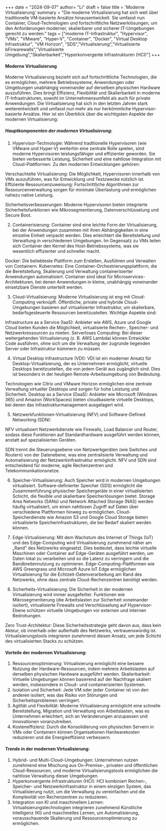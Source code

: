 +++
date = "2024-09-07"
author= "Li"
draft = false
title = 'Moderne Virtualisierung'
summary = "Die moderne Virtualisierung hat sich weit über traditionelle VM-basierte Ansätze hinausentwickelt. Sie umfasst nun Container, Cloud-Technologien und fortschrittliche Netzwerklösungen, um den Anforderungen moderner, skalierbarer und sicherer IT-Umgebungen gerecht zu werden."
tags = ["moderne IT-Infrastruktur", "Hypervisor", "VMs", "VMware", "Hyper-V", "Container", "Docker", "Virtual Desktop Infrastruktur", "VM Horizon", "SDS","Virtualisierung","Virtualisierte bFirwarewalls","Virtualisierte Umgebung","Skalierbarkeit","Hyperkonvergente Infrastrukturen (HCI)"]
+++


#### Moderne Virtualisierung

Moderne Virtualisierung bezieht sich auf fortschrittliche Technologien, die es ermöglichen, mehrere Betriebssysteme, Anwendungen oder Umgebungen unabhängig voneinander auf derselben physischen Hardware auszuführen. Dies bringt Effizienz, Flexibilität und Skalierbarkeit in moderne IT-Infrastrukturen, sowohl im Unternehmensumfeld als auch für private Anwendungen. Die Virtualisierung hat sich in den letzten Jahren stark weiterentwickelt und umfasst nun mehr als nur herkömmliche Hypervisor-basierte Ansätze. Hier ist ein Überblick über die wichtigsten Aspekte der modernen Virtualisierung:

##### Hauptkomponenten der modernen Virtualisierung:
1. Hypervisor-Technologie: Während traditionelle Hypervisoren (wie VMware und Hyper-V) weiterhin eine zentrale Rolle spielen, sind moderne Hypervisoren leistungsfähiger und effizienter geworden. Sie bieten verbesserte Leistung, Sicherheit und eine nahtlose Integration mit Cloud-Plattformen. Zu den modernen Entwicklungen gehören:

Verschachtelte Virtualisierung: Die Möglichkeit, Hypervisoren innerhalb von VMs auszuführen, was für Entwicklung und Testzwecke nützlich ist.
Effiziente Ressourcenzuweisung: Fortschrittliche Algorithmen zur Ressourcenverwaltung sorgen für minimale Überlastung und ermöglichen nahezu native Leistung.

Sicherheitsverbesserungen: Moderne Hypervisoren bieten integrierte Sicherheitsfunktionen wie Mikrosegmentierung, Datenverschlüsselung und Secure Boot.

2. Containerisierung: Container sind eine leichte Form der Virtualisierung, bei der Anwendungen zusammen mit ihren Abhängigkeiten in eine einzelne Einheit verpackt werden. Dies erleichtert die Bereitstellung und Verwaltung in verschiedenen Umgebungen. Im Gegensatz zu VMs teilen sich Container den Kernel des Host-Betriebssystems, was sie wesentlich effizienter und schneller macht.

Docker: Die beliebteste Plattform zum Erstellen, Ausführen und Verwalten von Containern.
Kubernetes: Eine Container-Orchestrierungsplattform, die die Bereitstellung, Skalierung und Verwaltung containerisierter Anwendungen automatisiert.
Container sind ideal für Microservices-Architekturen, bei denen Anwendungen in kleine, unabhängig voneinander einsetzbare Dienste unterteilt werden.

3. Cloud-Virtualisierung: Moderne Virtualisierung ist eng mit Cloud-Computing verknüpft. Öffentliche, private und hybride Cloud-Umgebungen basieren auf virtualisierter Infrastruktur, um skalierbare, bedarfsgesteuerte Ressourcen bereitzustellen. Wichtige Aspekte sind:

Infrastructure as a Service (IaaS): Anbieter wie AWS, Azure und Google Cloud bieten Kunden die Möglichkeit, virtualisierte Rechen-, Speicher- und Netzwerkressourcen zu mieten.
Serverloses Computing: Bei dieser weitergehenden Virtualisierung (z. B. AWS Lambda) können Entwickler Code ausführen, ohne sich um die Verwaltung der zugrunde liegenden Server oder Infrastruktur kümmern zu müssen.

4. Virtual Desktop Infrastructure (VDI): VDI ist ein moderner Ansatz für Desktop-Virtualisierung, der es Unternehmen ermöglicht, virtuelle Desktops bereitzustellen, die von jedem Gerät aus zugänglich sind. Dies ist besonders in der heutigen Remote-Arbeitsumgebung von Bedeutung.

Technologien wie Citrix und VMware Horizon ermöglichen eine zentrale Verwaltung virtueller Desktops und sorgen für hohe Leistung und Sicherheit.
Desktop as a Service (DaaS): Anbieter wie Microsoft (Windows 365) und Amazon (WorkSpaces) bieten cloudbasierte virtuelle Desktops, bei denen das Infrastrukturmanagement ausgelagert wird.

5. Netzwerkfunktionen-Virtualisierung (NFV) und Software-Defined Networking (SDN):

NFV virtualisiert Netzwerkdienste wie Firewalls, Load Balancer und Router, sodass diese Funktionen auf Standardhardware ausgeführt werden können, anstatt auf spezialisierten Geräten.

SDN trennt die Steuerungsebene von Netzwerkgeräten (wie Switches und Routern) von der Datenebene, was eine zentralisierte Verwaltung und Automatisierung der Netzwerkinfrastruktur ermöglicht. NFV und SDN sind entscheidend für moderne, agile Rechenzentren und Telekommunikationsnetze.

6. Speicher-Virtualisierung: Auch Speicher wird in modernen Umgebungen virtualisiert. Software-definierter Speicher (SDS) ermöglicht die Zusammenführung physischer Speichergeräte in einer virtualisierten Schicht, die flexible und skalierbare Speicherlösungen bietet.
Storage Area Networks (SANs) und Network Attached Storage (NAS) werden häufig virtualisiert, um einen nahtlosen Zugriff auf Daten über verschiedene Plattformen hinweg zu ermöglichen.
Cloud-Speicherdienste wie Amazon S3 und Google Cloud Storage bieten virtualisierte Speicherinfrastrukturen, die bei Bedarf skaliert werden können.

7. Edge-Virtualisierung: Mit dem Wachstum des Internet of Things (IoT) und des Edge-Computing wird Virtualisierung zunehmend näher am „Rand“ des Netzwerks eingesetzt. Dies bedeutet, dass leichte virtuelle Maschinen oder Container auf Edge-Geräten ausgeführt werden, um Daten lokal zu verarbeiten und so die Latenz zu verringern und die Bandbreitennutzung zu optimieren.
Edge-Computing-Plattformen wie AWS Greengrass und Microsoft Azure IoT Edge ermöglichen Virtualisierung für die Echtzeit-Datenverarbeitung am Rand des Netzwerks, ohne dass zentrale Cloud-Rechenzentren benötigt werden.

8. Sicherheits-Virtualisierung: Die Sicherheit in der modernen Virtualisierung wird immer ausgefeilter. Funktionen wie Mikrosegmentierung (die Arbeitslasten zur Sicherheit voneinander isoliert), virtualisierte Firewalls und Verschlüsselung auf Hypervisor-Ebene schützen virtuelle Umgebungen vor externen und internen Bedrohungen.

Zero Trust-Architektur: Diese Sicherheitsstrategie geht davon aus, dass kein Akteur, ob innerhalb oder außerhalb des Netzwerks, vertrauenswürdig ist. Virtualisierungstools integrieren zunehmend diesen Ansatz, um jede Schicht des virtualisierten Stacks zu schützen.

#### Vorteile der modernen Virtualisierung:

1. Ressourcenoptimierung: Virtualisierung ermöglicht eine bessere Nutzung der Hardware-Ressourcen, indem mehrere Arbeitslasten auf derselben physischen Hardware ausgeführt werden.
Skalierbarkeit: Virtuelle Umgebungen können basierend auf der Nachfrage skaliert werden, insbesondere in Cloud- und containerisierten Systemen.
2. Isolation und Sicherheit: Jede VM oder jeder Container ist von den anderen isoliert, was das Risiko von Störungen und Sicherheitsproblemen verringert.
3. Agilität und Flexibilität: Moderne Virtualisierung ermöglicht eine schnelle Bereitstellung, Migration und Verwaltung von Arbeitslasten, was es Unternehmen erleichtert, sich an Veränderungen anzupassen und Innovationen voranzutreiben.
4. Kosteneffizienz: Durch die Konsolidierung von physischen Servern in VMs oder Containern können Organisationen Hardwarekosten reduzieren und die Energieeffizienz verbessern.

#### Trends in der modernen Virtualisierung:
1. Hybrid- und Multi-Cloud-Umgebungen: Unternehmen nutzen zunehmend eine Mischung aus On-Premise-, privaten und öffentlichen Cloud-Ressourcen, und moderne Virtualisierungstools ermöglichen die nahtlose Verwaltung dieser Umgebungen.
2. Hyperkonvergente Infrastrukturen (HCI): HCI kombiniert Rechen-, Speicher- und Netzwerkinfrastruktur in einem einzigen System, das Virtualisierung nutzt, um die Verwaltung zu vereinfachen und die Komplexität von Rechenzentren zu reduzieren.
3. Integration von KI und maschinellem Lernen: Virtualisierungstechnologien integrieren zunehmend Künstliche Intelligenz (KI) und maschinelles Lernen, um Automatisierung, vorausschauende Skalierung und Ressourcenoptimierung zu ermöglichen.

